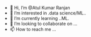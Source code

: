 - 👋 Hi, I’m @Atul Kumar Ranjan
- 👀 I’m interested in .data science/ML..
- 🌱 I’m currently learning ..ML.
- 💞️ I’m looking to collaborate on ...
- 📫 How to reach me ...

<!---
rockstar0201/rockstar0201 is a ✨ special ✨ repository because its `README.md` (this file) appears on your GitHub profile.
You can click the Preview link to take a look at your changes.
--->

